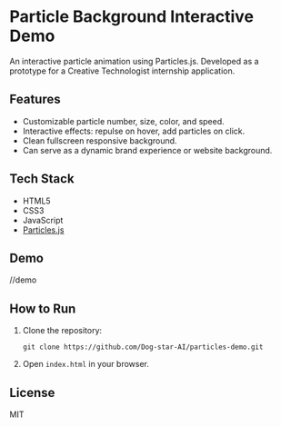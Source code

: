 # Particle Background Interactive Demo

An interactive particle animation using Particles.js. Developed as a prototype for a Creative Technologist internship application.

## Features

- Customizable particle number, size, color, and speed.
- Interactive effects: repulse on hover, add particles on click.
- Clean fullscreen responsive background.
- Can serve as a dynamic brand experience or website background.

## Tech Stack

- HTML5
- CSS3
- JavaScript
- [Particles.js](https://vincentgarreau.com/particles.js/)

## Demo

//demo

## How to Run

1. Clone the repository:
    ```
    git clone https://github.com/Dog-star-AI/particles-demo.git
    ```
2. Open `index.html` in your browser.

## License

MIT
